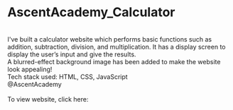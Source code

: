 # AscentAcademy_Calculator
<br>
I've built a calculator website which performs basic functions such as addition, subtraction, division, and multiplication. It has a display screen to display the user’s input and give the results. 
<br>
A blurred-effect background image has been added to make the website look appealing!
<br>
Tech stack used: HTML, CSS, JavaScript
<br>
@AscentAcademy
<br><br>
To view website, click here: 
